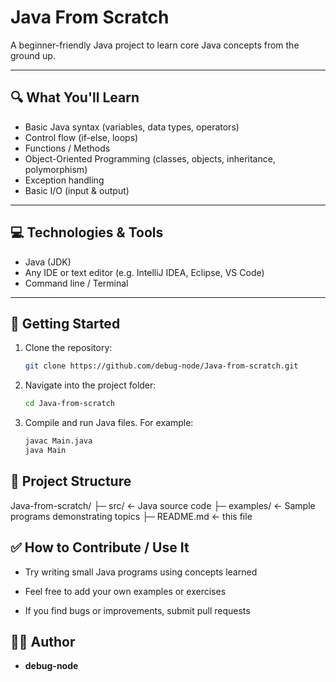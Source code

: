 # Java From Scratch

A beginner-friendly Java project to learn core Java concepts from the ground up.

---

## 🔍 What You'll Learn

- Basic Java syntax (variables, data types, operators)  
- Control flow (if-else, loops)  
- Functions / Methods  
- Object-Oriented Programming (classes, objects, inheritance,        polymorphism)  
- Exception handling  
- Basic I/O (input & output)  

---

## 💻 Technologies & Tools

- Java (JDK)  
- Any IDE or text editor (e.g. IntelliJ IDEA, Eclipse, VS Code)  
- Command line / Terminal  

---

## 🚀 Getting Started

1. Clone the repository:

   ```bash
   git clone https://github.com/debug-node/Java-from-scratch.git
   ```


2. Navigate into the project folder:

   ```bash
   cd Java-from-scratch
   ```
   
3. Compile and run Java files. For example:

   ```bash
   javac Main.java
   java Main
   ```

## 📁 Project Structure


Java-from-scratch/
 ├─ src/             ← Java source code
 ├─ examples/        ← Sample programs demonstrating topics
 ├─ README.md        ← this file

## ✅ How to Contribute / Use It
- Try writing small Java programs using concepts learned

- Feel free to add your own examples or exercises

- If you find bugs or improvements, submit pull requests

## 🧑‍💻 Author

-  **debug-node**